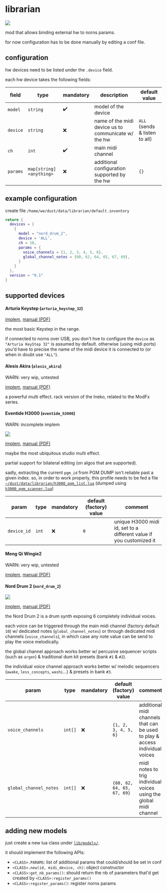 # librarian

![](./rsc/img/librarian_5x.png)

mod that allows binding external hw to norns params.

for now configuration has to be done manually by editing a conf file.


## configuration

hw devices need to be listed under the `.device` field.

each hw device takes the following fields:

| field    | type                    | mandatory          | description                                         | default value                 |
|----------|-------------------------|--------------------|-----------------------------------------------------|-------------------------------|
| `model`  | `string`                | :heavy_check_mark: | model of the device                                 |                               |
| `device` | `string`                | :x:                | name of the midi device us to communicate w/ the hw | `ALL` (sends & listen to all) |
| `ch`     | `int`                   | :heavy_check_mark: | main midi channel                                   |                               |
| `params` | `map[string]<anything>` | :x:                | additional configuration supported by the hw        | `{}`                          |


## example configuration

create file `/home/we/dust/data/librarian/default.inventory`

```lua
return {
  devices = {
    {
      model = "nord_drum_2",
      device = 'ALL',
      ch = 10,
      params = {
        voice_channels = {1, 2, 3, 4, 5, 6},
        global_channel_notes = {60, 62, 64, 65, 67, 69},
      }
    }
  },
  version = "0.1"
}
```


## supported devices

#### Arturia Keystep (`arturia_keystep_32`)

[implem](./lib/models/arturia_keystep_32.lua), [manual (PDF)](http://downloads.arturia.com/products/keystep/manual/KeyStep_Manual_1_0_0_EN.pdf)

the most basic Keystep in the range.

if connected to norns over USB, you don't hve to configure the `device` as `"Arturia KeyStep 32"` is assumed by default. otherwise (using midi ports) you'd have to precise the name of the midi device it is connected to (or when in doubt use `"ALL"`).


#### Alesis Akira (`alesis_akira`)

WARN: very wip, untested

[implem](./lib/models/alesis_akira.lua), [manual (PDF)](https://archive.org/details/manualzz-id-1311965)

a powerful multi effect. rack version of the Ineko, related to the ModFx series.


#### Eventide H3000 (`eventide_h3000`)

WARN: incomplete implem

![](./rsc/img/device/h3000_5x.png)

[implem](./lib/models/eventide_h3000.lua), [manual (PDF)](https://cdn.eventideaudio.com/uploads/2021/09/H3000-Service.pdf)

maybe the most ubiquitous studio multi effect.

partial support for bilateral editing (on algos that are supported).

sadly, extracting the current `pgm_id` from PGM DUMP isn't reliable past a given index. so, in order to work properly, this profile needs to be fed a file [`~/dust/data/librarian/h3000_pgm_list.lua`](./data/h3000_pgm_list.lua) (dumped using [`h3000_pgm_scanner.lua`](https://github.com/p3r7/h3000/blob/main/h3000_pgm_scanner.lua))


| param       | type  | mandatory | default (factory) value | comment                                                             |
|-------------|-------|-----------|-------------------------|---------------------------------------------------------------------|
| `device_id` | `int` | :x:       | `0`                     | unique H3000 midi id, set to a different value if you customized it |


#### Meng Qi Wingie2

WARN: very wip, untested

[implem](./lib/models/meng_qi_wingie2.lua), [manual (PDF)](https://static1.squarespace.com/static/56122b94e4b01402b90cce28/t/64e5efea36c20464d084b93e/1692790765339/Wingie2+Manual+v3.1+-+EN.pdf)


#### Nord Drum 2 (`nord_drum_2`)

![](./rsc/img/device/nord_drum_2_5x.png)

[implem](./lib/models/nord_drum_2.lua), [manual (PDF)](https://www.nordkeyboards.com/sites/default/files/files/downloads/manuals/nord-drum-2/Nord%20Drum%202%20English%20User%20Manual%20v3.0x%20Edition%20F.pdf)

the Nord Drum 2 is a drum synth exposing 6 completely individual voices.

each voice can be triggered through the main midi channel (factory default `10`) w/ dedicated notes (`global_channel_notes`) or through dedicated midi channels (`voice_channels`), in which case any note value can be send to play the voice melodically.

the global channel approach works better w/ percusive sequencer scripts (such as `argen`) & traditional dum kit presets (bank `#1` & `#2`).

the individual voice channel approach works better w/ melodic sequencers (`awake`, `less_concepts`, `washi`...) & presets in bank `#3`.


| param                  | type    | mandatory | default (factory) value    | comment                                                                      |
|------------------------|---------|-----------|----------------------------|------------------------------------------------------------------------------|
| `voice_channels`       | `int[]` | :x:       | `{1, 2, 3, 4, 5, 6}`       | additional midi channels that can be used to play & access individual voices |
| `global_channel_notes` | `int[]` | :x:       | `{60, 62, 64, 65, 67, 69}` | midi notes to trig individual voices using the global midi channel           |


## adding new models

just create a new lua class under [`lib/models/`](./lib/models/).

it should implement the following APIs:
- `<CLASS>.PARAMS`: list of additional params that could/should be set in conf
- `<CLASS>.new(id, midi_device, ch)`: object constructor
- `<CLASS>:get_nb_params()`: should return the nb of parameters that'd get created by `<CLASS>:register_params()`
- `<CLASS>:register_params()`: register norns params
